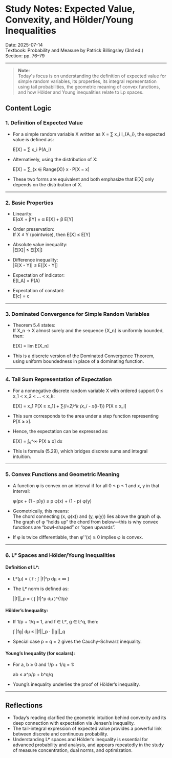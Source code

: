 # Study Notes: Expected Value, Convexity, and Hölder/Young Inequalities

Date: 2025-07-14  
Textbook: Probability and Measure by Patrick Billingsley (3rd ed.)  
Section: pp. 76–79  

---

> **Note**:  
> Today's focus is on understanding the definition of expected value for simple random variables, its properties, its integral representation using tail probabilities, the geometric meaning of convex functions, and how Hölder and Young inequalities relate to Lp spaces.

## Content Logic

### 1. Definition of Expected Value

- For a simple random variable X written as X = ∑ x_i I_{A_i}, the expected value is defined as:

  E[X] = ∑ x_i P(A_i)

- Alternatively, using the distribution of X:

  E[X] = ∑_{x ∈ Range(X)} x · P[X = x]

- These two forms are equivalent and both emphasize that E[X] only depends on the distribution of X.

---

### 2. Basic Properties

- Linearity:  
  E[αX + βY] = α E[X] + β E[Y]

- Order preservation:  
  If X ≤ Y (pointwise), then E[X] ≤ E[Y]

- Absolute value inequality:  
  |E[X]| ≤ E[|X|]

- Difference inequality:  
  |E[X - Y]| ≤ E[|X - Y|]

- Expectation of indicator:  
  E[I_A] = P(A)

- Expectation of constant:  
  E[c] = c

---

### 3. Dominated Convergence for Simple Random Variables

- Theorem 5.4 states:  
  If X_n → X almost surely and the sequence {X_n} is uniformly bounded, then:

  E[X] = lim E[X_n]

- This is a discrete version of the Dominated Convergence Theorem, using uniform boundedness in place of a dominating function.

---

### 4. Tail Sum Representation of Expectation

- For a nonnegative discrete random variable X with ordered support 0 ≤ x_1 < x_2 < ... < x_k:

  E[X] = x_1 P[X ≥ x_1] + ∑_{i=2}^k (x_i - x_{i-1}) P[X ≥ x_i]

- This sum corresponds to the area under a step function representing P[X ≥ x].

- Hence, the expectation can be expressed as:

  E[X] = ∫₀^∞ P[X ≥ x] dx

- This is formula (5.29), which bridges discrete sums and integral intuition.

---

### 5. Convex Functions and Geometric Meaning

- A function φ is convex on an interval if for all 0 ≤ p ≤ 1 and x, y in that interval:

  φ(px + (1 - p)y) ≤ p φ(x) + (1 - p) φ(y)

- Geometrically, this means:  
  The chord connecting (x, φ(x)) and (y, φ(y)) lies above the graph of φ.  
  The graph of φ “holds up” the chord from below—this is why convex functions are “bowl-shaped” or “open upwards”.

- If φ is twice differentiable, then φ''(x) ≥ 0 implies φ is convex.

---

### 6. Lᵖ Spaces and Hölder/Young Inequalities

#### Definition of Lᵖ:

- Lᵖ(μ) = { f : ∫ |f|^p dμ < ∞ }

- The Lᵖ norm is defined as:

  ||f||_p = ( ∫ |f|^p dμ )^{1/p}

#### Hölder’s Inequality:

- If 1/p + 1/q = 1, and f ∈ Lᵖ, g ∈ L^q, then:

  ∫ |fg| dμ ≤ ||f||_p · ||g||_q

- Special case p = q = 2 gives the Cauchy–Schwarz inequality.

#### Young’s Inequality (for scalars):

- For a, b ≥ 0 and 1/p + 1/q = 1:

  ab ≤ a^p/p + b^q/q

- Young’s inequality underlies the proof of Hölder’s inequality.

---

## Reflections

- Today’s reading clarified the geometric intuition behind convexity and its deep connection with expectation via Jensen’s inequality.
- The tail-integral expression of expected value provides a powerful link between discrete and continuous probability.
- Understanding Lᵖ spaces and Hölder’s inequality is essential for advanced probability and analysis, and appears repeatedly in the study of measure concentration, dual norms, and optimization.

